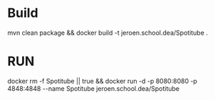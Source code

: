 # Build
mvn clean package && docker build -t jeroen.school.dea/Spotitube .

# RUN

docker rm -f Spotitube || true && docker run -d -p 8080:8080 -p 4848:4848 --name Spotitube jeroen.school.dea/Spotitube 